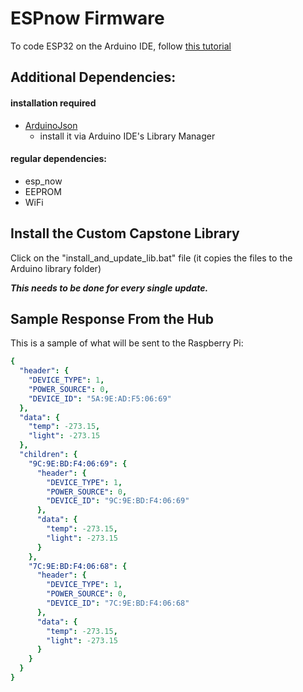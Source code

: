 # ESPnow Firmware

To code ESP32 on the Arduino IDE, follow [this tutorial](https://randomnerdtutorials.com/installing-the-esp32-board-in-arduino-ide-windows-instructions/)

## Additional Dependencies:

#### installation required
- [ArduinoJson](https://arduinojson.org/)
  - install it via Arduino IDE's Library Manager

#### regular dependencies:
  - esp_now
  - EEPROM
  - WiFi

## Install the Custom Capstone Library
Click on the "install_and_update_lib.bat" file (it copies the files to the Arduino library folder)

***This needs to be done for every single update.***

## Sample Response From the Hub
This is a sample of what will be sent to the Raspberry Pi:
```yaml
{
  "header": {
    "DEVICE_TYPE": 1,
    "POWER_SOURCE": 0,
    "DEVICE_ID": "5A:9E:AD:F5:06:69"
  },
  "data": {
    "temp": -273.15,
    "light": -273.15
  },
  "children": {
    "9C:9E:BD:F4:06:69": {
      "header": {
        "DEVICE_TYPE": 1,
        "POWER_SOURCE": 0,
        "DEVICE_ID": "9C:9E:BD:F4:06:69"
      },
      "data": {
        "temp": -273.15,
        "light": -273.15
      }
    },
    "7C:9E:BD:F4:06:68": {
      "header": {
        "DEVICE_TYPE": 1,
        "POWER_SOURCE": 0,
        "DEVICE_ID": "7C:9E:BD:F4:06:68"
      },
      "data": {
        "temp": -273.15,
        "light": -273.15
      }
    }
  }
}
```
